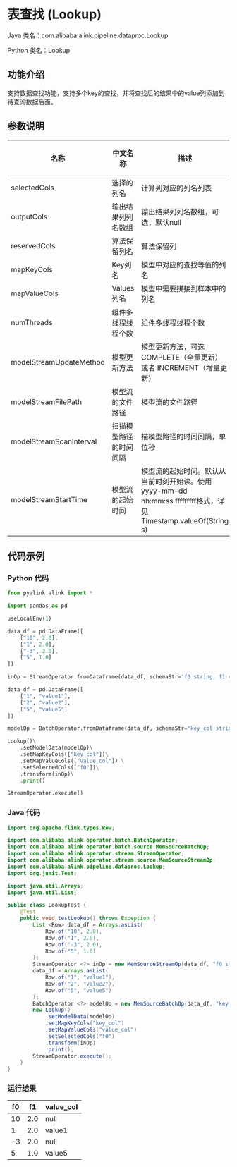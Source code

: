 # 表查找 (Lookup)
Java 类名：com.alibaba.alink.pipeline.dataproc.Lookup

Python 类名：Lookup


## 功能介绍
支持数据查找功能，支持多个key的查找，并将查找后的结果中的value列添加到待查询数据后面。

## 参数说明

| 名称 | 中文名称 | 描述 | 类型 | 是否必须？ | 默认值 |
| --- | --- | --- | --- | --- | --- |
| selectedCols | 选择的列名 | 计算列对应的列名列表 | String[] | ✓ |  |
| outputCols | 输出结果列列名数组 | 输出结果列列名数组，可选，默认null | String[] |  | null |
| reservedCols | 算法保留列名 | 算法保留列 | String[] |  | null |
| mapKeyCols | Key列名 | 模型中对应的查找等值的列名 | String[] |  | null |
| mapValueCols | Values列名 | 模型中需要拼接到样本中的列名 | String[] |  | null |
| numThreads | 组件多线程线程个数 | 组件多线程线程个数 | Integer |  | 1 |
| modelStreamUpdateMethod | 模型更新方法 | 模型更新方法，可选COMPLETE（全量更新）或者 INCREMENT（增量更新） | String |  | "COMPLETE" |
| modelStreamFilePath | 模型流的文件路径 | 模型流的文件路径 | String |  | null |
| modelStreamScanInterval | 扫描模型路径的时间间隔 | 描模型路径的时间间隔，单位秒 | Integer |  | 10 |
| modelStreamStartTime | 模型流的起始时间 | 模型流的起始时间。默认从当前时刻开始读。使用yyyy-mm-dd hh:mm:ss.fffffffff格式，详见Timestamp.valueOf(String s) | String |  | null |


## 代码示例
### Python 代码
```python
from pyalink.alink import *

import pandas as pd

useLocalEnv(1)

data_df = pd.DataFrame([
    ["10", 2.0], 
    ["1", 2.0], 
    ["-3", 2.0], 
    ["5", 1.0]
])

inOp = StreamOperator.fromDataframe(data_df, schemaStr='f0 string, f1 double')

data_df = pd.DataFrame([
    ["1", "value1"], 
    ["2", "value2"], 
    ["5", "value5"]
])

modelOp = BatchOperator.fromDataframe(data_df, schemaStr="key_col string, value_col string")

Lookup()\
    .setModelData(modelOp)\
    .setMapKeyCols(["key_col"])\
    .setMapValueCols(["value_col"]) \
    .setSelectedCols(["f0"])\
    .transform(inOp)\
    .print()

StreamOperator.execute()
```
### Java 代码
```java
import org.apache.flink.types.Row;

import com.alibaba.alink.operator.batch.BatchOperator;
import com.alibaba.alink.operator.batch.source.MemSourceBatchOp;
import com.alibaba.alink.operator.stream.StreamOperator;
import com.alibaba.alink.operator.stream.source.MemSourceStreamOp;
import com.alibaba.alink.pipeline.dataproc.Lookup;
import org.junit.Test;

import java.util.Arrays;
import java.util.List;

public class LookupTest {
	@Test
	public void testLookup() throws Exception {
		List <Row> data_df = Arrays.asList(
			Row.of("10", 2.0),
			Row.of("1", 2.0),
			Row.of("-3", 2.0),
			Row.of("5", 1.0)
		);
		StreamOperator <?> inOp = new MemSourceStreamOp(data_df, "f0 string, f1 double");
		data_df = Arrays.asList(
			Row.of("1", "value1"),
			Row.of("2", "value2"),
			Row.of("5", "value5")
		);
		BatchOperator <?> modelOp = new MemSourceBatchOp(data_df, "key_col string, value_col string");
		new Lookup()
			.setModelData(modelOp)
			.setMapKeyCols("key_col")
			.setMapValueCols("value_col")
			.setSelectedCols("f0")
			.transform(inOp)
			.print();
		StreamOperator.execute();
	}
}
```

### 运行结果
|f0|f1|value_col|
|---|---|---|
|10|2.0|null|
|1|2.0|value1|
|-3|2.0|null|
|5|1.0|value5|
